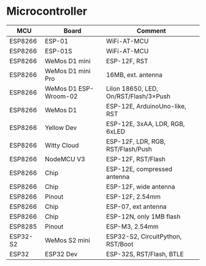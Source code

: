 # Microcontroller

| MCU | Board | Comment |
| --- | --- | --- |
| ESP8266 | ESP-01 | WiFi-AT-MCU |
| ESP8266 | ESP-01S | WiFi-AT-MCU |
| ESP8266 | WeMos D1 mini | ESP-12F, RST |
| ESP8266 | WeMos D1 mini Pro | 16MB, ext. antenna |
| ESP8266 | WeMos D1 ESP-Wroom-02 | LiIon 18650, LED, On/RST/Flash/3×Push |
| ESP8266 | WeMos D1 | ESP-12E, ArduinoUno-like, RST |
| ESP8266 | Yellow Dev | ESP-12E, 3xAA, LDR, RGB, 6xLED |
| ESP8266 | Witty Cloud | ESP-12F, LDR, RGB, RST/Flash/Push |
| ESP8266 | NodeMCU V3 | ESP-12F, RST/Flash |
| ESP8266 | Chip | ESP-12E, compressed antenna |
| ESP8266 | Chip | ESP-12F, wide antenna |
| ESP8266 | Pinout | ESP-12F, 2.54mm |
| ESP8266 | Chip | ESP-07, ext antenna |
| ESP8266 | Chip | ESP-12N, only 1MB flash |
| ESP8285 | Pinout | ESP-M3, 2.54mm |
| ESP32-S2 | WeMos S2 mini | ESP32-S2, CircuitPython, RST/Boot |
| ESP32 | ESP32 Dev | ESP-32S, RST/Flash, BTLE |

